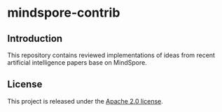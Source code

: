 # mindspore-contrib

## Introduction

This repository contains reviewed implementations of ideas from recent artificial intelligence papers base on MindSpore.


## License

This project is released under the [Apache 2.0 license](LICENSE).